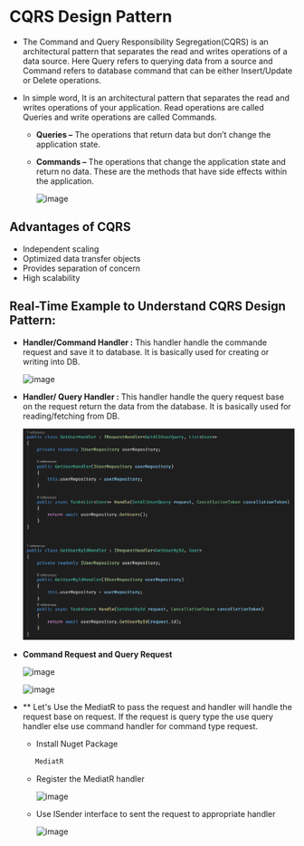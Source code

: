 
# CQRS Design Pattern

- The Command and Query Responsibility Segregation(CQRS) is an architectural pattern that separates the read and writes operations of a data source. Here Query refers to querying data from a source and Command refers to database command that can be either Insert/Update or Delete operations.

- In simple word, It is an architectural pattern that separates the read and writes operations of your application. Read operations are called Queries and write operations are called Commands.

    - **Queries –**  The operations that return data but don’t change the application state.

    - **Commands –** The operations that change the application state and return no data. These are the methods that have side effects within the application. 

      ![image](/Images/b674dda5-8329-463b-a39b-272c71ea645b)

## Advantages of CQRS

  - Independent scaling
  - Optimized data transfer objects
  - Provides separation of concern
  - High scalability

## Real-Time Example to Understand CQRS Design Pattern:

 - **Handler/Command Handler :** This handler handle the commande request and save it to database. It is basically used for creating or writing into DB.
   
   ![image](/Images/96da1e83-16fc-43d7-9b6f-e02ad8647d82)

 - **Handler/ Query Handler :** This handler handle the query request base on the request return the data from the database. It is basically used for reading/fetching from DB.

     ![image](/Images/b692d67f-236e-4e9f-ac54-f4ac3b6de3b7.png)

 - **Command Request and Query Request**

    ![image](/Images/05c5ba98-05ce-4af6-be5a-1e4b92b5da23)

    ![image](/Images/98ecad7b-80ad-4d3b-aa72-7a8ab659e113)



 - ** Let's Use the MediatR to pass the request and handler will handle the request base on request. If the request is query type the use query handler else use command handler for command type request.

   - Install Nuget Package
  
   ```csharp
      MediatR
   ```

   - Register the MediatR handler

     ![image](/Images/a154dcb1-0e36-422f-9678-a39d4cdf9485)

   - Use ISender interface to sent the request to appropriate handler

     ![image](/Images/c7d15078-32dd-4ea0-a774-9f9b7fad0945)

